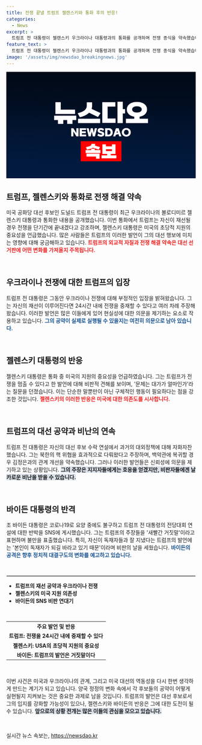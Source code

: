 ```yaml
---
title: 전쟁 끝낼 트럼프 젤렌스키와 통화 후의 반응!
categories:
  - News
excerpt: >
  트럼프 전 대통령이 젤렌스키 우크라이나 대통령과의 통화를 공개하며 전쟁 종식을 약속했습니다. 바이든 대통령은 이를 새빨간 거짓말이라며 강하게 반박했습니다. 정치적 긴장감이 고조되는 가운데, 대선 레이스가 점점 뜨거워지고 있습니다!
feature_text: >
  트럼프 전 대통령이 젤렌스키 우크라이나 대통령과의 통화를 공개하며 전쟁 종식을 약속했습니다. 바이든 대통령은 이를 새빨간 거짓말이라며 강하게 반박했습니다. 정치적 긴장감이 고조되는 가운데, 대선 레이스가 점점 뜨거워지고 있습니다!
image: '/assets/img/newsdao_breakingnews.jpg'
---
```


<p><img src="/assets/img/newsdao_breakingnews.jpg" alt="pcversion 속보" /></p>

<h2 data-ke-size="size26">트럼프, 젤렌스키와 통화로 전쟁 해결 약속</h2>

<p data-ke-size="size16">미국 공화당 대선 후보인 도널드 트럼프 전 대통령이 최근 우크라이나의 볼로디미르 젤렌스키 대통령과 통화한 내용을 공개했습니다. 이번 통화에서 트럼프는 자신이 재선될 경우 전쟁을 단기간에 끝내겠다고 강조하며, 젤렌스키 대통령은 미국의 초당적 지원의 중요성을 언급했습니다. 많은 사람들은 트럼프의 이러한 발언이 그의 대선 행보에 미치는 영향에 대해 궁금해하고 있습니다. <b><span style="color: #ee2323;">트럼프의 외교적 자질과 전쟁 해결 약속은 대선 선거판에 어떤 변화를 가져올지 주목됩니다.</span></b></p>

<p data-ke-size="size16">&nbsp;</p>

<h2 data-ke-size="size26">우크라이나 전쟁에 대한 트럼프의 입장</h2>

<p data-ke-size="size16">트럼프 전 대통령은 그동안 우크라이나 전쟁에 대해 부정적인 입장을 밝혀왔습니다. 그는 자신의 재선이 이루어진다면 24시간 내에 전쟁을 중재할 수 있다고 여러 차례 주장해 왔습니다. 이러한 발언은 많은 이들에게 있어 현실성에 대한 의문을 제기하는 요소로 작용하고 있습니다. <b><span style="color: #1a5490;">그의 공약이 실제로 실행될 수 있을지는 여전히 의문으로 남아 있습니다.</span></b></p>

<p data-ke-size="size16">&nbsp;</p>

<h2 data-ke-size="size26">젤렌스키 대통령의 반응</h2>

<p data-ke-size="size16">젤렌스키 대통령은 통화 중 미국의 지원의 중요성을 언급하였습니다. 그는 트럼프가 전쟁을 멈출 수 있다고 한 발언에 대해 비판적 견해를 보이며, '문제는 대가가 얼마인가'라는 질문을 던졌습니다. 이는 단순한 말뿐만이 아닌 구체적인 행동이 필요하다는 점을 강조한 것입니다. <b><span style="color: #ee2323;">젤렌스키의 이러한 반응은 미국에 대한 의존도를 시사합니다.</span></b></p>

<p data-ke-size="size16">&nbsp;</p>

<h2 data-ke-size="size26">트럼프의 대선 공약과 비난의 연속</h2>

<p data-ke-size="size16">트럼프 전 대통령은 자신의 대선 후보 수락 연설에서 과거의 대외정책에 대해 자화자찬했습니다. 그는 북한의 핵 위협을 효과적으로 다뤄왔다고 주장하며, 백악관에 복귀할 경우 김정은과의 관계 개선을 약속했습니다. 그러나 이러한 발언들은 신뢰성에 의문을 제기하고 있는 상황입니다. <b><span style="background-color: #21538527;">그의 주장은 지지자들에게는 호응을 얻겠지만, 비판자들에겐 날카로운 비난을 받을 수 있습니다.</span></b></p>

<p data-ke-size="size16">&nbsp;</p>

<h2 data-ke-size="size26">바이든 대통령의 반격</h2>

<p data-ke-size="size16">조 바이든 대통령은 코로나19로 요양 중에도 불구하고 트럼프 전 대통령의 전당대회 연설에 대한 반박을 SNS에 게시했습니다. 그는 트럼프의 주장들을 '새빨간 거짓말'이라고 표현하며 불만을 표출했습니다. 특히, 자신이 독재자들과 잘 지냈다는 트럼프의 발언에는 '본인이 독재자가 되길 바라고 있기 때문'이라며 비판의 날을 세웠습니다. <b><span style="color: #1a5490;">바이든의 공격은 향후 정치적 대결구도의 변화를 예고하고 있습니다.</span></b></p>

<p data-ke-size="size16">&nbsp;</p>

<hr style="border: 1px solid #ccc;">

<ul>
  <li><b>트럼프의 재선 공약과 우크라이나 전쟁</b></li>
  <li><b>젤렌스키의 미국 지원 의존성</b></li>
  <li><b>바이든의 SNS 비판 연대기</b></li>
</ul>

<p data-ke-size="size16">&nbsp;</p> 

<table style="width: 100%; border-collapse: collapse;">
  <tr>
    <td style="text-align: center; height: 17px;"><b>주요 발언 및 반응</b></td>
  </tr>
  <tr>
    <td style="text-align: center; height: 17px;"><b>트럼프: 전쟁을 24시간 내에 중재할 수 있다</b></td>
  </tr>
  <tr>
    <td style="text-align: center; height: 17px;"><b>젤렌스키: USA의 초당적 지원의 중요성</b></td>
  </tr>
  <tr>
    <td style="text-align: center; height: 17px;"><b>바이든: 트럼프의 발언은 거짓말이다</b></td>
  </tr>
</table>

<p data-ke-size="size16">&nbsp;</p>

<p data-ke-size="size16">이번 사건은 미국과 우크라이나의 관계, 그리고 미국 대선의 역동성을 다시 한번 생각하게 만드는 계기가 되고 있습니다. 양국 정정의 변화 속에서 각 후보들의 공약이 어떻게 실현될지 지켜보는 것은 중요한 과제로 남을 것입니다. 트럼프의 발언은 대선 후보로서 그의 입지를 강화할 가능성이 있으나, 젤렌스키와 바이든의 반응은 그에 대한 도전이 될 수 있습니다. <b><span style="background-color: #21538527;">앞으로의 상황 전개는 많은 이들의 관심을 모으고 있습니다.</span></b></p>

<p data-ke-size="size16">&nbsp;</p>
실시간 뉴스 속보는, <a href="https://newsdao.kr" rel="dofollow">https://newsdao.kr</a>


